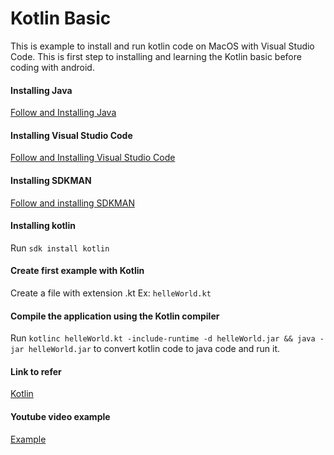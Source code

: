 # Kotlin Basic

This is example to install and run kotlin code on MacOS with Visual Studio Code.
This is first step to installing and learning the Kotlin basic before coding with android.

#### Installing Java
[Follow and Installing Java](https://www.java.com/en/)

#### Installing Visual Studio Code
[Follow and Installing Visual Studio Code](https://code.visualstudio.com/)

#### Installing SDKMAN
[Follow and installing SDKMAN](http://sdkman.io/install.html)

#### Installing kotlin
Run 
    ```sdk install kotlin```

#### Create first example with Kotlin
Create a file with extension .kt
Ex: 
    ```helleWorld.kt```
    

#### Compile the application using the Kotlin compiler
Run 
    ```kotlinc helleWorld.kt -include-runtime -d helleWorld.jar && java -jar helleWorld.jar```
to convert kotlin code to java code and run it.

#### Link to refer
[Kotlin](https://kotlinlang.org/docs/tutorials/)

#### Youtube video example
[Example](https://youtu.be/-JrG45tlZ60)